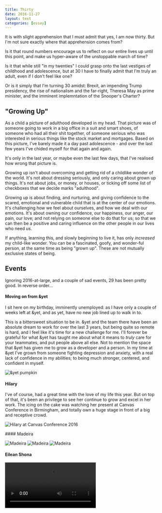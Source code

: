 ```yaml
---
title: Thirty
date: 2016-11-27
layout: text
categories: [essay]
---
```


It is with slight apprehension that I must admit that yes, I am now thirty. But I'm not sure exactly where that apprehension comes from?

Is it that round numbers encourage us to reflect on our entire lives up until this point, and make us hyper-aware of the unstoppable march of time?

Is it that while still "in my twenties" I could grasp onto the last vestiges of childhood and adolescence, but at 30 I have to finally admit that I'm truly an adult, even if I don't feel like one?

Or is it simply that I'm turning 30 amidst: Brexit, an impending Trump presidency, the rise of nationalism and the far-right, Theresa May as prime minister, and the imminent implemntation of the Snooper's Charter?


## "Growing Up"

As a child a picture of adulthood developed in my head. That picture was of someone going to work in a big office in a suit and smart shoes, of someone who had all their shit together, of someone serious who was interested in serious things like the stock market and mortgages. Based on this picture, I've barely made it a day past adolescence - and over the last few years I've chided myself for that again and again.

It's only in the last year, or maybe even the last few days, that I've realised how wrong that picture is.

Growing up isn't about overcoming and getting rid of a childlike wonder of the world. It's not about dressing seriously, and only caring about grown up things. It's not about jobs, or money, or houses, or ticking off some list of checkboxes that we decide marks "adulthood".

Growing up is about finding, and nurturing, and giving confidence to the scared, emotional and vulnerable child that is at the center of our emotions. It's challenging how we feel about ourselves, and how we deal with our emotions. It's about owning our confidence, our happiness, our anger, our pain, our love; and not relying on someone else to do that for us; so that we can then be a positive and caring influence on the other people in our lives who need _us_.

If anything, learning this, and slowly beginning to live it, has only _increased_ my child-like wonder. You can be a fascinated, goofy, and wonder-ful person, at the same time as being "grown up". These are not mutually exclusive states of being. 


## Events

Ignoring 2016-at-large, and a couple of sad events, 29 has been pretty good. In reverse order...

#### Moving on from &yet

I sit here on my birthday, imminently unemployed: as I have only a couple of weeks left at &yet, and as yet, have no new job lined up to walk in to.

This is a bittersweet situation to be in. &yet and the team there have been an absolute dream to work for over the last 3 years, but being quite so remote is hard, and I feel like it's time for a new challenge for me. I'll forever be grateful for what &yet has taught me about what it means to _truly_ care for your teammates, and put people above all else. Not to mention the space that &yet has given me to grow as a developer and a person. In my time at &yet I've grown from someone fighting depression and anxiety, with a real lack of confidence in my abilities; to being much stronger, centered, and confident in myself.

![&yet pumpkin](/assets/photos/instagram/2016-11-01_1373811028780952826.jpg)


#### Hilary

I've of course, had a great time with the love of my life this year. But on top of that, it's been an privilege to see her continue to grow and excel in her work. The icing on the cake was watching her present at Canvas Conference in Birmingham, and totally own a huge stage in front of a big and receptive crowd.

![Hilary at Canvas Conference 2016](/assets/photos/instagram/2016-10-21_1365547854537500654.jpg)

#### Madeira

![Madeira](/assets/photos/instagram/2016-10-07_1355717708653778452.jpg)
![Madeira](/assets/photos/instagram/2016-10-07_1355669937074672818.jpg)
![Madeira](/assets/photos/instagram/2016-10-01_1351538015863997043.jpg)

#### Eilean Shona

<video src='/assets/photos/instagram/2016-07-02_1285684357062789825.mp4' />
![Eilean Shona](/assets/photos/instagram/2016-07-02_1285679254759275744.jpg)
![Eilean Shona](/assets/photos/instagram/2016-06-27_1281978712186729988.jpg)

#### Touch

Touch Rugby has been a total blast this year. I'm glad to say my creaking knees made it through a whole season without major upset.

As someone who'd never really played team sport until joining a touch rugby team, I've been totally surprised how much I've enjoyed it - not to mention you get like 30 free friends on day 1!

It was also a real privilege to play for Edinburgh at the national championships. And to get to try out for the Scotland squad for 2017.

![Touch Boots](/assets/photos/instagram/2016-06-04_1265223490800302551.jpg)

#### Anchorage

![Moose](/assets/photos/instagram/2016-01-30_1174123043486808601.jpg)
![Hilary Snowboarding](/assets/photos/instagram/2016-02-04_1177767759185033758.jpg)
![Superbowl Snacks](/assets/photos/instagram/2016-02-07_1180005637910804627.jpg)



